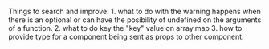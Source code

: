Things to search and improve:
    1. what to do with the warning happens when there is an optional or can have the posibility of undefined on the arguments of a function.
    2. what to do key the "key" value on array.map
    3. how to provide type for a component being sent as props to other component.
    